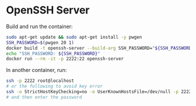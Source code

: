 # OpenSSH Server

Build and run the container:

```sh
sudo apt-get update && sudo apt-get install -y pwgen
SSH_PASSWORD=$(pwgen 20 1)
docker build -t openssh-server --build-arg SSH_PASSWORD="${SSH_PASSWORD}" .
echo "SSH_PASSWORD: ${SSH_PASSWORD}"
docker run --rm -it -p 2222:22 openssh-server
```

In another container, run:

```sh
ssh -p 2222 root@localhost
# or the following to avoid key error
ssh -o StrictHostKeyChecking=no -o UserKnownHostsFile=/dev/null -p 2222 root@localhost
# and then enter the password
```

